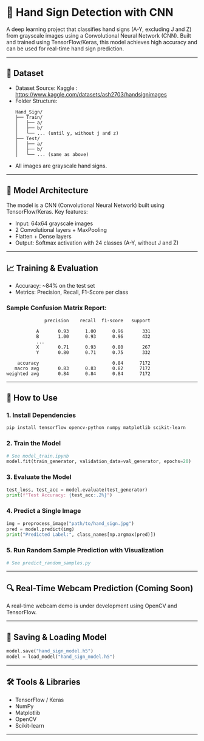 # 🤟 Hand Sign Detection with CNN

A deep learning project that classifies hand signs (A-Y, excluding J and Z) from grayscale images using a Convolutional Neural Network (CNN). Built and trained using TensorFlow/Keras, this model achieves high accuracy and can be used for real-time hand sign prediction.

---

## 📁 Dataset

- Dataset Source: Kaggle : https://www.kaggle.com/datasets/ash2703/handsignimages
- Folder Structure:
  ```
  Hand_Sign/
  ├── Train/
  │   ├── a/
  │   ├── b/
  │   └── ... (until y, without j and z)
  ├── Test/
  │   ├── a/
  │   ├── b/
  │   └── ... (same as above)
  ```
- All images are grayscale hand signs.

---

## 🧠 Model Architecture

The model is a CNN (Convolutional Neural Network) built using TensorFlow/Keras. Key features:

- Input: 64x64 grayscale images
- 2 Convolutional layers + MaxPooling
- Flatten + Dense layers
- Output: Softmax activation with 24 classes (A-Y, without J and Z)

---

## 📈 Training & Evaluation

- Accuracy: ~84% on the test set
- Metrics: Precision, Recall, F1-Score per class

### Sample Confusion Matrix Report:
```
              precision    recall  f1-score   support

           A       0.93      1.00      0.96       331
           B       1.00      0.93      0.96       432
           ...
           X       0.71      0.93      0.80       267
           Y       0.80      0.71      0.75       332

    accuracy                           0.84      7172
   macro avg       0.83      0.83      0.82      7172
weighted avg       0.84      0.84      0.84      7172
```

---

## 🧪 How to Use

### 1. Install Dependencies
```bash
pip install tensorflow opencv-python numpy matplotlib scikit-learn
```

### 2. Train the Model
```python
# See model_train.ipynb
model.fit(train_generator, validation_data=val_generator, epochs=20)
```

### 3. Evaluate the Model
```python
test_loss, test_acc = model.evaluate(test_generator)
print(f"Test Accuracy: {test_acc:.2%}")
```

### 4. Predict a Single Image
```python
img = preprocess_image("path/to/hand_sign.jpg")
pred = model.predict(img)
print("Predicted Label:", class_names[np.argmax(pred)])
```

### 5. Run Random Sample Prediction with Visualization
```python
# See predict_random_samples.py
```

---

## 🔍 Real-Time Webcam Prediction (Coming Soon)

A real-time webcam demo is under development using OpenCV and TensorFlow.

---

## 💾 Saving & Loading Model
```python
model.save("hand_sign_model.h5")
model = load_model("hand_sign_model.h5")
```

---

## 🛠️ Tools & Libraries

- TensorFlow / Keras
- NumPy
- Matplotlib
- OpenCV
- Scikit-learn

---


